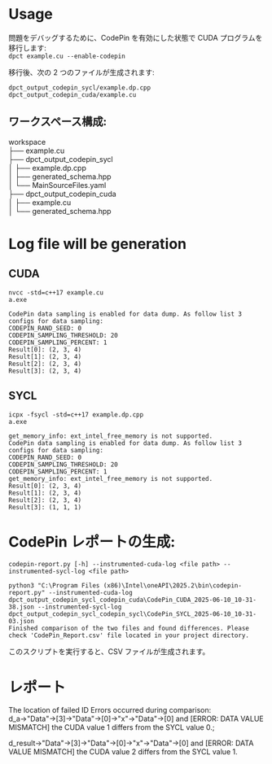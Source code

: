 # Usage
問題をデバッグするために、CodePin を有効にした状態で CUDA プログラムを移行します:  
```dpct example.cu --enable-codepin```


移行後、次の 2 つのファイルが生成されます:  
```
dpct_output_codepin_sycl/example.dp.cpp
dpct_output_codepin_cuda/example.cu
```

## ワークスペース構成:
workspace  
├── example.cu  
├── dpct_output_codepin_sycl  
│   ├── example.dp.cpp  
│   ├── generated_schema.hpp  
│   └── MainSourceFiles.yaml  
├── dpct_output_codepin_cuda  
│   ├── example.cu  
│   └── generated_schema.hpp  
    

# Log file will be generation
## CUDA
```
nvcc -std=c++17 example.cu
a.exe

CodePin data sampling is enabled for data dump. As follow list 3 configs for data sampling:
CODEPIN_RAND_SEED: 0
CODEPIN_SAMPLING_THRESHOLD: 20
CODEPIN_SAMPLING_PERCENT: 1
Result[0]: (2, 3, 4)
Result[1]: (2, 3, 4)
Result[2]: (2, 3, 4)
Result[3]: (2, 3, 4)
```

## SYCL
```
icpx -fsycl -std=c++17 example.dp.cpp
a.exe

get_memory_info: ext_intel_free_memory is not supported.
CodePin data sampling is enabled for data dump. As follow list 3 configs for data sampling:
CODEPIN_RAND_SEED: 0
CODEPIN_SAMPLING_THRESHOLD: 20
CODEPIN_SAMPLING_PERCENT: 1
get_memory_info: ext_intel_free_memory is not supported.
Result[0]: (2, 3, 4)
Result[1]: (2, 3, 4)
Result[2]: (2, 3, 4)
Result[3]: (1, 1, 1)
```

# CodePin レポートの生成:
```codepin-report.py [-h] --instrumented-cuda-log <file path> --instrumented-sycl-log <file path>```    

```
python3 "C:\Program Files (x86)\Intel\oneAPI\2025.2\bin\codepin-report.py" --instrumented-cuda-log dpct_output_codepin_sycl_codepin_cuda\CodePin_CUDA_2025-06-10_10-31-38.json --instrumented-sycl-log dpct_output_codepin_sycl_codepin_sycl\CodePin_SYCL_2025-06-10_10-31-03.json
Finished comparison of the two files and found differences. Please check 'CodePin_Report.csv' file located in your project directory.
```
このスクリプトを実行すると、CSV ファイルが生成されます。

# レポート
The location of failed ID Errors occurred during comparison:    
d_a->"Data"->[3]->"Data"->[0]->"x"->"Data"->[0] and [ERROR: DATA VALUE MISMATCH] the CUDA value 1 differs from the SYCL value 0.;    

d_result->"Data"->[3]->"Data"->[0]->"x"->"Data"->[0] and [ERROR: DATA VALUE MISMATCH] the CUDA value 2 differs from the SYCL value 1.    


